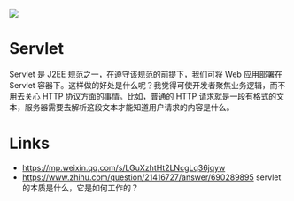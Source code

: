 ![](http://mmbiz.qpic.cn/mmbiz/Pn4Sm0RsAuiaLQLq8hzyGTqXX5N4DsgkPdr9KOu2OfLibxXMbhoQjU3sEoDu8bI9wGA9eXqhNykKLZibDnVNEveFg/0?wx_fmt=gif&wxfrom=5&wx_lazy=1)

# Servlet

Servlet 是 J2EE 规范之一，在遵守该规范的前提下，我们可将 Web 应用部署在 Servlet 容器下。这样做的好处是什么呢？我觉得可使开发者聚焦业务逻辑，而不用去关心 HTTP 协议方面的事情。比如，普通的 HTTP 请求就是一段有格式的文本，服务器需要去解析这段文本才能知道用户请求的内容是什么。

# Links

- https://mp.weixin.qq.com/s/LGuXzhtHt2LNcgLq36jqyw
- https://www.zhihu.com/question/21416727/answer/690289895 servlet 的本质是什么，它是如何工作的？
